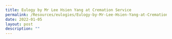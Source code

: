 ```yaml
---
title: Eulogy by Mr Lee Hsien Yang at Cremation Service
permalink: /Resources/eulogies/Eulogy-by-Mr-Lee-Hsien-Yang-at-Cremation-Service
date: 2022-01-05
layout: post
description: ""
---
```


